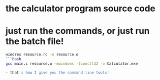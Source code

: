 # the calculator program source code
# just run the commands, or just run the batch file!
```bash
windres resource.rc -o resource.o
```bash
gcc main.c resource.o -mwindows -lcomctl32 -o Calculator.exe

- that's how I give you the command line tools!
